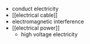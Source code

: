 - conduct electricity
- [[electrical cable]]
- electromagnetic interference
- [[electrical power]]
    - high voltage electricity
